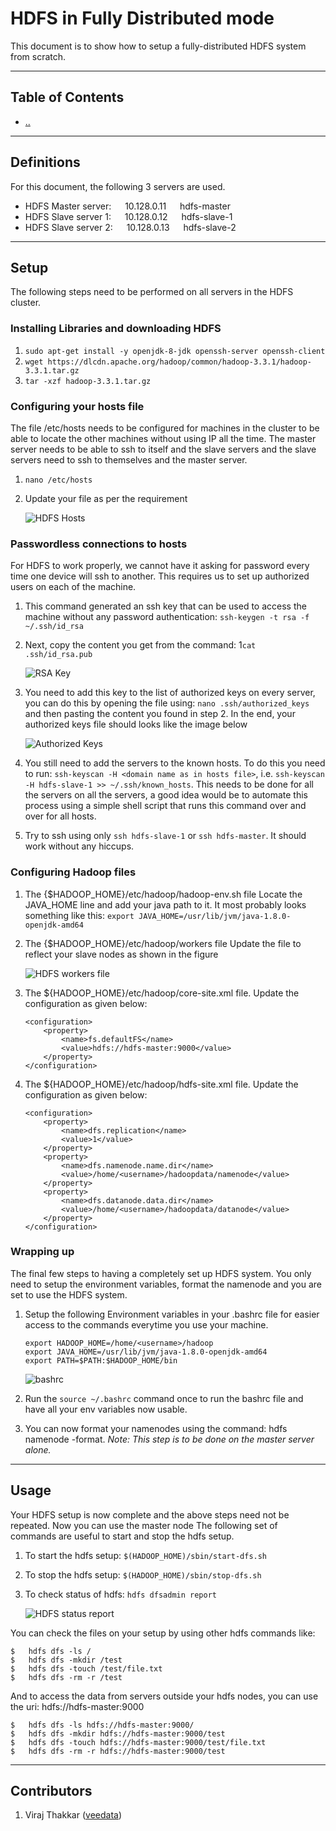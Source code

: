 # HDFS in Fully Distributed mode

This document is to show how to setup a fully-distributed HDFS system from scratch. 

---

## Table of Contents

+ [..](./../)

----

## Definitions
For this document, the following 3 servers are used.
+	HDFS Master server: &emsp; 10.128.0.11 &emsp; hdfs-master
+	HDFS Slave server 1: &emsp; 10.128.0.12	&emsp; hdfs-slave-1
+	HDFS Slave server 2: &emsp; 10.128.0.13 &emsp; hdfs-slave-2

---

## Setup
The following steps need to be performed on all servers in the HDFS cluster.

### Installing Libraries and downloading HDFS
1.	`sudo apt-get install -y openjdk-8-jdk openssh-server openssh-client`
2.	`wget https://dlcdn.apache.org/hadoop/common/hadoop-3.3.1/hadoop-3.3.1.tar.gz`
3.	`tar -xzf hadoop-3.3.1.tar.gz`

### Configuring your hosts file
The file /etc/hosts needs to be configured for machines in the cluster to be able to locate the other machines without using IP all the time. The master server needs to be able to ssh to itself and the slave servers and the slave servers need to ssh to themselves and the master server.
1.	`nano /etc/hosts`
2.	Update your file as per the requirement 
    
    ![HDFS Hosts](./media/hdfs-hosts.png)

### Passwordless connections to hosts
For HDFS to work properly, we cannot have it asking for password every time one device will ssh to another. This requires us to set up authorized users on each of the machine.
1.	This command generated an ssh key that can be used to access the machine without any password authentication: `ssh-keygen -t rsa -f ~/.ssh/id_rsa`
2.	Next, copy the content you get from the command: 1`cat .ssh/id_rsa.pub`

    ![RSA Key](./media/rsa-pub.png)

3.	You need to add this key to the list of authorized keys on every server, you can do this by opening the file using: `nano .ssh/authorized_keys` and then pasting the content you found in step 2. In the end, your authorized keys file should looks like the image below

    ![Authorized Keys](./media/ssh-auth-hosts.png)

4.	You still need to add the servers to the known hosts. To do this you need to run: `ssh-keyscan -H <domain name as in hosts file>`, i.e. `ssh-keyscan -H hdfs-slave-1 >> ~/.ssh/known_hosts`. This needs to be done for all the servers on all the servers, a good idea would be to automate this process using a simple shell script that runs this command over and over for all hosts.
5.	Try to ssh using only `ssh hdfs-slave-1` or `ssh hdfs-master`. It should work without any hiccups. 

### Configuring Hadoop files
1.	The {$HADOOP_HOME}/etc/hadoop/hadoop-env.sh file
Locate the JAVA_HOME line and add your java path to it. It most probably looks something like this: `export JAVA_HOME=/usr/lib/jvm/java-1.8.0-openjdk-amd64`
2.	The {$HADOOP_HOME}/etc/hadoop/workers file
Update the file to reflect your slave nodes as shown in the figure

    ![HDFS workers file](./media/hdfs-workers.png)

3.	The ${HADOOP_HOME}/etc/hadoop/core-site.xml file. Update the configuration as given below:
    ```
    <configuration>
        <property>
            <name>fs.defaultFS</name>
            <value>hdfs://hdfs-master:9000</value>
        </property>
    </configuration>
    ```
4. The ${HADOOP_HOME}/etc/hadoop/hdfs-site.xml file. Update the configuration as given below:
    ```
    <configuration>
        <property>
            <name>dfs.replication</name>
            <value>1</value>
        </property>
        <property>
            <name>dfs.namenode.name.dir</name>
            <value>/home/<username>/hadoopdata/namenode</value>
        </property>
        <property>
            <name>dfs.datanode.data.dir</name>
            <value>/home/<username>/hadoopdata/datanode</value>
        </property>
    </configuration>
    ```

### Wrapping up
The final few steps to having a completely set up HDFS system. You only need to setup the environment variables, format the namenode and you are set to use the HDFS system.
1.	Setup the following Environment variables in your .bashrc file for easier access to the commands everytime you use your machine.
    ```
    export HADOOP_HOME=/home/<username>/hadoop
    export JAVA_HOME=/usr/lib/jvm/java-1.8.0-openjdk-amd64
    export PATH=$PATH:$HADOOP_HOME/bin
    ```

    ![bashrc](./media/hdfs-bashrc.png)

2. Run the `source ~/.bashrc` command once to run the bashrc file and have all your env variables now usable.
3.	You can now format your namenodes using the command: hdfs namenode -format. 
_Note: This step is to be done on the master server alone._

---

## Usage

Your HDFS setup is now complete and the above steps need not be repeated. Now you can use the master node The following set of commands are useful to start and stop the hdfs setup.
1.	To start the hdfs setup: `$(HADOOP_HOME)/sbin/start-dfs.sh` 
2.	To stop the hdfs setup: `$(HADOOP_HOME)/sbin/stop-dfs.sh`
3.	To check status of hdfs: `hdfs dfsadmin report`

    ![HDFS status report](./media/hdfs-status.png) 

You can check the files on your setup by using other hdfs commands like:
```
$	hdfs dfs -ls /
$	hdfs dfs -mkdir /test
$	hdfs dfs -touch /test/file.txt
$	hdfs dfs -rm -r /test
```

And to access the data from servers outside your hdfs nodes, you can use the uri: hdfs://hdfs-master:9000
```
$	hdfs dfs -ls hdfs://hdfs-master:9000/
$	hdfs dfs -mkdir hdfs://hdfs-master:9000/test
$	hdfs dfs -touch hdfs://hdfs-master:9000/test/file.txt
$	hdfs dfs -rm -r hdfs://hdfs-master:9000/test
```

---

## Contributors
1. Viraj Thakkar ([veedata](github.com/veedata))
